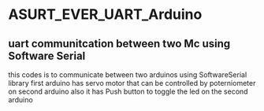 # ASURT_EVER_UART_Arduino


## uart communitcation between two Mc using Software Serial
this codes is to communicate between two arduinos using SoftwareSerial library
first arduino has servo motor that can be controlled by poterniometer on second arduino
also it has Push button to toggle the led on the second arduino
